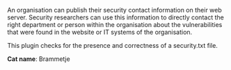 An organisation can publish their security contact information on their web server. Security researchers can use this information to directly contact the right department or person within the organisation about the vulnerabilities that were found in the website or IT systems of the organisation.

This plugin checks for the presence and correctness of a security.txt file.

**Cat name**: Brammetje
